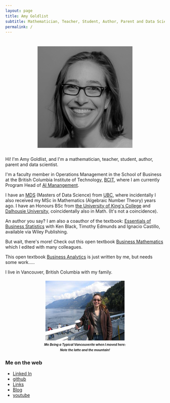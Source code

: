 ```yaml
---
layout: page
title: Amy Goldlist
subtitle: Mathematician, Teacher, Student, Author, Parent and Data Scientist
permalink: /
---
```


<h5 align="center">
  <br>
<img src="/images/amy.jpg" alt = "Amy" width="300">
<br>
</h5>

Hi! I'm Amy Goldlist, and I'm a mathematician, teacher, student, author, parent and data scientist.

 I'm a faculty member in Operations Management in the School of Business at the British Columbia Institute of Technology, [BCIT](https://www.bcit.ca/business/), where I am currently Program Head of [AI Manangement](https://www.bcit.ca/programs/business-information-technology-management-artificial-intelligence-management-option-diploma-full-time-623adipma/). 

 I have an [MDS](https://ubc-mds.github.io/) (Masters of Data Science) from [UBC](https://www.ubc.ca/), where incidentally I also received my MSc in Mathematics (Algebraic Number Theory) years ago.  I have an Honours BSc from [the University of King's College](https://ukings.ca/) and [Dalhousie University](https://www.dal.ca/), coincidentally also in Math.  (It's not a coincidence).

An author you say?  I am  also a coauthor of the textbook:  [Essentials of Business Statistics](http://wileyplus.wiley.com/essentials-of-business-statistics-canadian-edition/) with Ken Black, Timothy Edmunds and Ignacio Castillo, available via Wiley Publishing.  

But wait, there's more!  Check out this open textbook [Business Mathematics](https://pressbooks.bccampus.ca/businessmathematics/) which I edited with many colleagues.

This open textbook [Business Analytics](https://pressbooks.bccampus.ca/businessanalytics/) is just written by me, but needs some work.....

I live in Vancouver, British Columbia with my family.

<h4 align="center">
<IMG SRC="/images/mountain.jpg" ALT="Me next to a mountain with my latte" width = "250"> <BR>
<font size = "1"><i>Me Being a Typical Vancouverite when I moved here:<BR>
Note the latte and the mountain!</i></font>
</h4>




### Me on the web

* [Linked In](https://www.linkedin.com/in/amy-goldlist/)
* [github](https://github.com/amygoldlist)
* [Links](/links)
* [Blog](/blog)
* [youtube](https://www.youtube.com/channel/UC6Dzvh0MxrUoqbeL6XfQD3g)

